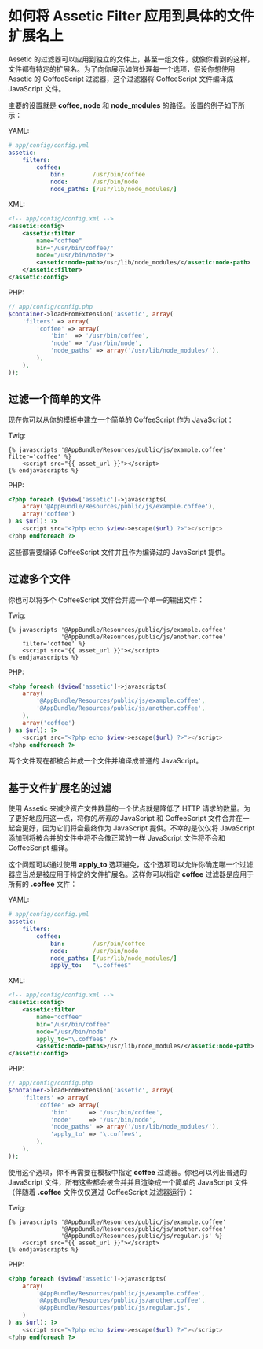 # 如何将 Assetic Filter 应用到具体的文件扩展名上

Assetic 的过滤器可以应用到独立的文件上，甚至一组文件，就像你看到的这样，文件都有特定的扩展名。为了向你展示如何处理每一个选项，假设你想使用 Assetic 的 CoffeeScript 过滤器，这个过滤器将 CoffeeScript 文件编译成 JavaScript 文件。  

主要的设置就是 **coffee, node** 和 **node_modules** 的路径。设置的例子如下所示：  

YAML:

```YAML
# app/config/config.yml
assetic:
    filters:
        coffee:
            bin:        /usr/bin/coffee
            node:       /usr/bin/node
            node_paths: [/usr/lib/node_modules/]
```  

XML:

```XML
<!-- app/config/config.xml -->
<assetic:config>
    <assetic:filter
        name="coffee"
        bin="/usr/bin/coffee/"
        node="/usr/bin/node/">
        <assetic:node-path>/usr/lib/node_modules/</assetic:node-path>
    </assetic:filter>
</assetic:config>
```  

PHP:

```PHP
// app/config/config.php
$container->loadFromExtension('assetic', array(
    'filters' => array(
        'coffee' => array(
            'bin'  => '/usr/bin/coffee',
            'node' => '/usr/bin/node',
            'node_paths' => array('/usr/lib/node_modules/'),
        ),
    ),
));
```  

## 过滤一个简单的文件

现在你可以从你的模板中建立一个简单的 CoffeeScript 作为 JavaScript：  

Twig:

```Twig
{% javascripts '@AppBundle/Resources/public/js/example.coffee' filter='coffee' %}
    <script src="{{ asset_url }}"></script>
{% endjavascripts %}
```  

PHP:

```PHP
<?php foreach ($view['assetic']->javascripts(
    array('@AppBundle/Resources/public/js/example.coffee'),
    array('coffee')
) as $url): ?>
    <script src="<?php echo $view->escape($url) ?>"></script>
<?php endforeach ?>
```  

这些都需要编译 CoffeeScript 文件并且作为编译过的 JavaScript 提供。  

## 过滤多个文件

你也可以将多个 CoffeeScript 文件合并成一个单一的输出文件：  

Twig:

```Twig
{% javascripts '@AppBundle/Resources/public/js/example.coffee'
               '@AppBundle/Resources/public/js/another.coffee'
    filter='coffee' %}
    <script src="{{ asset_url }}"></script>
{% endjavascripts %}
```  

PHP:

```PHP
<?php foreach ($view['assetic']->javascripts(
    array(
        '@AppBundle/Resources/public/js/example.coffee',
        '@AppBundle/Resources/public/js/another.coffee',
    ),
    array('coffee')
) as $url): ?>
    <script src="<?php echo $view->escape($url) ?>"></script>
<?php endforeach ?>
```  

两个文件现在都被合并成一个文件并编译成普通的 JavaScript。  

## 基于文件扩展名的过滤

使用 Assetic 来减少资产文件数量的一个优点就是降低了 HTTP 请求的数量。为了更好地应用这一点，将你的*所有的* JavaScript 和 CoffeeScript 文件合并在一起会更好，因为它们将会最终作为 JavaScript 提供。不幸的是仅仅将 JavaScript 添加到将被合并的文件中将不会像正常的一样 JavaScript 文件将不会和 CoffeeScript 编译。  

这个问题可以通过使用 **apply_to** 选项避免，这个选项可以允许你确定哪一个过滤器应当总是被应用于特定的文件扩展名。这样你可以指定 **coffee** 过滤器是应用于所有的 **.coffee** 文件：  

YAML:

```YAML
# app/config/config.yml
assetic:
    filters:
        coffee:
            bin:        /usr/bin/coffee
            node:       /usr/bin/node
            node_paths: [/usr/lib/node_modules/]
            apply_to:   "\.coffee$"
```  

XML:

```XML
<!-- app/config/config.xml -->
<assetic:config>
    <assetic:filter
        name="coffee"
        bin="/usr/bin/coffee"
        node="/usr/bin/node"
        apply_to="\.coffee$" />
        <assetic:node-paths>/usr/lib/node_modules/</assetic:node-path>
</assetic:config>
```  

PHP:

```PHP
// app/config/config.php
$container->loadFromExtension('assetic', array(
    'filters' => array(
        'coffee' => array(
            'bin'      => '/usr/bin/coffee',
            'node'     => '/usr/bin/node',
            'node_paths' => array('/usr/lib/node_modules/'),
            'apply_to' => '\.coffee$',
        ),
    ),
));
```  

使用这个选项，你不再需要在模板中指定 **coffee** 过滤器。你也可以列出普通的 JavaScript 文件，所有这些都会被合并并且渲染成一个简单的 JavaScript 文件（伴随着 **.coffee** 文件仅仅通过 CoffeeScript 过滤器运行）：  

Twig:

```Twig
{% javascripts '@AppBundle/Resources/public/js/example.coffee'
               '@AppBundle/Resources/public/js/another.coffee'
               '@AppBundle/Resources/public/js/regular.js' %}
    <script src="{{ asset_url }}"></script>
{% endjavascripts %}
```  

PHP:

```PHP
<?php foreach ($view['assetic']->javascripts(
    array(
        '@AppBundle/Resources/public/js/example.coffee',
        '@AppBundle/Resources/public/js/another.coffee',
        '@AppBundle/Resources/public/js/regular.js',
    )
) as $url): ?>
    <script src="<?php echo $view->escape($url) ?>"></script>
<?php endforeach ?>
```